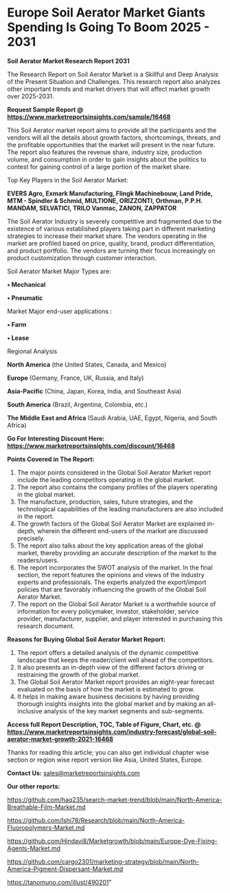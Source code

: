 # Europe Soil Aerator Market Giants Spending Is Going To Boom 2025 - 2031

<strong>Soil Aerator Market Research Report 2031</strong>

The Research Report on Soil Aerator Market is a Skillful and Deep Analysis of the Present Situation and Challenges. This research report also analyzes other important trends and market drivers that will affect market growth over 2025-2031.

<strong>Request Sample Report @ <a href=https://www.marketreportsinsights.com/sample/16468>https://www.marketreportsinsights.com/sample/16468</a></strong>

This Soil Aerator market report aims to provide all the participants and the vendors will all the details about growth factors, shortcomings, threats, and the profitable opportunities that the market will present in the near future. The report also features the revenue share, industry size, production volume, and consumption in order to gain insights about the politics to contest for gaining control of a large portion of the market share.

Top Key Players in the Soil Aerator Market:

<strong>EVERS Agro, Exmark Manufacturing, Flingk Machinebouw, Land Pride, MTM - Spindler & Schmid, MULTIONE, ORIZZONTI, Orthman, P.P.H. MANDAM, SELVATICI, TRILO Vanmac, ZANON, ZAPPATOR</strong>

The Soil Aerator Industry is severely competitive and fragmented due to the existence of various established players taking part in different marketing strategies to increase their market share. The vendors operating in the market are profiled based on price, quality, brand, product differentiation, and product portfolio. The vendors are turning their focus increasingly on product customization through customer interaction.

Soil Aerator Market Major Types are:

<strong>• Mechanical

• Pneumatic</strong>

Market Major end-user applications :

<strong>• Farm

• Lease</strong>

Regional Analysis

</u><strong><b>North America</b></strong> (the United States, Canada, and Mexico)

<strong><b>Europe </b></strong>(Germany, France, UK, Russia, and Italy)

<strong><b>Asia-Pacific</b></strong> (China, Japan, Korea, India, and Southeast Asia)

<strong><b>South America</b></strong> (Brazil, Argentina, Colombia, etc.)

<strong><b>The Middle East and Africa</b></strong> (Saudi Arabia, UAE, Egypt, Nigeria, and South Africa)

<strong>Go For Interesting Discount Here: <a href=https://www.marketreportsinsights.com/discount/16468>https://www.marketreportsinsights.com/discount/16468</a></strong>

<strong>Points Covered in The Report:</strong>
<ol>
  <li>The major points considered in the Global Soil Aerator Market report include the leading competitors operating in the global market.</li>
  <li>The report also contains the company profiles of the players operating in the global market.</li>
  <li>The manufacture, production, sales, future strategies, and the technological capabilities of the leading manufacturers are also included in the report.</li>
  <li>The growth factors of the Global Soil Aerator Market are explained in-depth, wherein the different end-users of the market are discussed precisely.</li>
  <li>The report also talks about the key application areas of the global market, thereby providing an accurate description of the market to the readers/users.</li>
  <li>The report incorporates the SWOT analysis of the market. In the final section, the report features the opinions and views of the industry experts and professionals. The experts analyzed the export/import policies that are favorably influencing the growth of the Global Soil Aerator Market.</li>
  <li>The report on the Global Soil Aerator Market is a worthwhile source of information for every policymaker, investor, stakeholder, service provider, manufacturer, supplier, and player interested in purchasing this research document.</li>
</ol>
<strong>Reasons for Buying Global Soil Aerator Market Report:</strong>

<ol>
  <li>The report offers a detailed analysis of the dynamic competitive landscape that keeps the reader/client well ahead of the competitors.</li>
  <li>It also presents an in-depth view of the different factors driving or restraining the growth of the global market.</li>
  <li>The Global Soil Aerator Market report provides an eight-year forecast evaluated on the basis of how the market is estimated to grow.</li>
  <li>It helps in making aware business decisions by having providing thorough insights insights into the global market and by making an all-inclusive analysis of the key market segments and sub-segments.</li>
</ol>
<strong>Access full Report Description, TOC, Table of Figure, Chart, etc. @ <a href=https://www.marketreportsinsights.com/industry-forecast/global-soil-aerator-market-growth-2021-16468>https://www.marketreportsinsights.com/industry-forecast/global-soil-aerator-market-growth-2021-16468</a></strong>


Thanks for reading this article; you can also get individual chapter wise section or region wise report version like Asia, United States, Europe.

<strong>Contact Us:</strong>
sales@marketreportsinsights.com

<strong>Our other reports:</strong>

<a href=https://github.com/haq235/search-market-trend/blob/main/North-America-Breathable-Film-Market.md>https://github.com/haq235/search-market-trend/blob/main/North-America-Breathable-Film-Market.md</a>

<a href=https://github.com/Ishi78/Research/blob/main/North-America-Fluoropolymers-Market.md>https://github.com/Ishi78/Research/blob/main/North-America-Fluoropolymers-Market.md</a>

<a href=https://github.com/Hindavi8/Marketgrowth/blob/main/Europe-Dye-Fixing-Agents-Market.md>https://github.com/Hindavi8/Marketgrowth/blob/main/Europe-Dye-Fixing-Agents-Market.md</a>

<a href=https://github.com/cargo2301/marketing-strategy/blob/main/North-America-Pigment-Dispersant-Market.md>https://github.com/cargo2301/marketing-strategy/blob/main/North-America-Pigment-Dispersant-Market.md</a>

<a href=https://tanomuno.com/illust/490201>https://tanomuno.com/illust/490201</a>"
